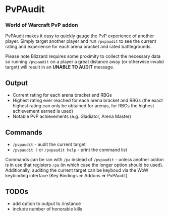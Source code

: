 # PvPAudit
### World of Warcraft PvP addon
PvPAudit makes it easy to quickly gauge the PvP experience of another player. Simply target another player and run `/pvpaudit` to see the current rating and experience for each arena bracket and rated battlegrounds.

Please note Blizzard requires some proximity to collect the necessary data so running `/pvpaudit` on a player a great distance away (or otherwise invalid target) will result in an **UNABLE TO AUDIT** message.

## Output
* Current rating for each arena bracket and RBGs
* Highest rating ever reached for each arena bracket and RBGs (the exact highest rating can only be obtained for arenas, for RBGs the highest achievement earned is used)
* Notable PvP achievements (e.g. Gladiator, Arena Master)

## Commands
* `/pvpaudit` - audit the current target
* `/pvpaudit ?` or `/pvpaudit help` - print the command list

Commands can be ran with `/pa` instead of `/pvpaudit` - unless another addon is in use that registers `/pa` (in which case the longer option should be used). Additionally, auditing the current target can be keyboud via the WoW keybinding interface (Key Bindings => Addons => PvPAudit).

## TODOs
* add option to output to /instance
* include number of honorable kills
